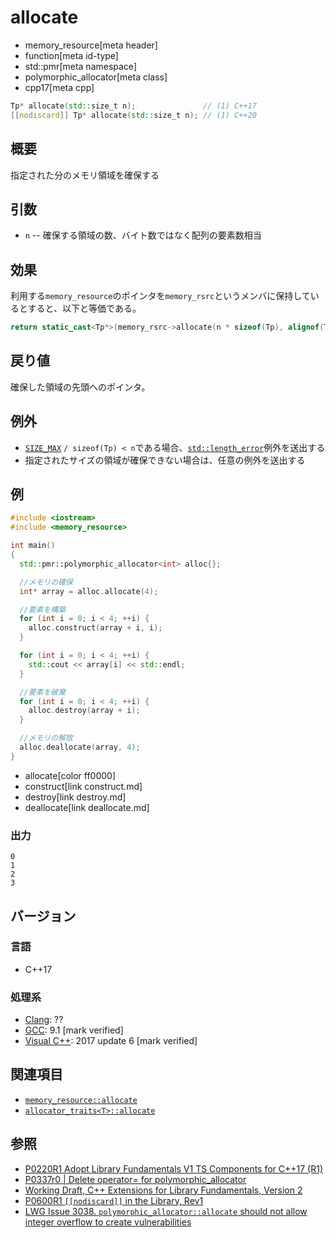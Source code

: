 # allocate
* memory_resource[meta header]
* function[meta id-type]
* std::pmr[meta namespace]
* polymorphic_allocator[meta class]
* cpp17[meta cpp]

```cpp
Tp* allocate(std::size_t n);               // (1) C++17
[[nodiscard]] Tp* allocate(std::size_t n); // (1) C++20
```

## 概要
指定された分のメモリ領域を確保する

## 引数
- `n` -- 確保する領域の数、バイト数ではなく配列の要素数相当

## 効果
利用する`memory_resource`のポインタを`memory_rsrc`というメンバに保持しているとすると、以下と等価である。

```cpp
return static_cast<Tp*>(memory_rsrc->allocate(n * sizeof(Tp), alignof(Tp)));
```

## 戻り値
確保した領域の先頭へのポインタ。

## 例外
- [`SIZE_MAX`](/reference/cstdint/size_max.md) `/ sizeof(Tp) < n`である場合、[`std::length_error`](/reference/stdexcept.md)例外を送出する
- 指定されたサイズの領域が確保できない場合は、任意の例外を送出する

## 例
```cpp example
#include <iostream>
#include <memory_resource>

int main()
{
  std::pmr::polymorphic_allocator<int> alloc{};

  //メモリの確保
  int* array = alloc.allocate(4);

  //要素を構築
  for (int i = 0; i < 4; ++i) {
    alloc.construct(array + i, i);
  }

  for (int i = 0; i < 4; ++i) {
    std::cout << array[i] << std::endl;
  }

  //要素を破棄
  for (int i = 0; i < 4; ++i) {
    alloc.destroy(array + i);
  }

  //メモリの解放
  alloc.deallocate(array, 4);
}
```
* allocate[color ff0000]
* construct[link construct.md]
* destroy[link destroy.md]
* deallocate[link deallocate.md]

### 出力
```
0
1
2
3
```

## バージョン
### 言語
- C++17

### 処理系
- [Clang](/implementation.md#clang): ??
- [GCC](/implementation.md#gcc): 9.1 [mark verified]
- [Visual C++](/implementation.md#visual_cpp): 2017 update 6 [mark verified]

## 関連項目
- [`memory_resource::allocate`](/reference/memory_resource/memory_resource/allocate.md)
- [`allocator_traits<T>::allocate`](/reference/memory/allocator_traits/allocate.md)

## 参照
- [P0220R1 Adopt Library Fundamentals V1 TS Components for C++17 (R1)](http://www.open-std.org/jtc1/sc22/wg21/docs/papers/2016/p0220r1.html)
- [P0337r0 | Delete operator= for polymorphic_allocator](http://www.open-std.org/jtc1/sc22/wg21/docs/papers/2016/p0337r0.html)
- [Working Draft, C++ Extensions for Library Fundamentals, Version 2](http://www.open-std.org/jtc1/sc22/wg21/docs/papers/2015/n4562.html#memory.resource.synop)
- [P0600R1 `[[nodiscard]]` in the Library, Rev1](http://www.open-std.org/jtc1/sc22/wg21/docs/papers/2017/p0600r1.pdf)
- [LWG Issue 3038. `polymorphic_allocator::allocate` should not allow integer overflow to create vulnerabilities](https://wg21.cmeerw.net/lwg/issue3038)
